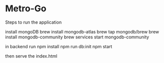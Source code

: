 # Metro-Go

Steps to run the application 

install mongoDB
brew install mongodb-atlas 
brew tap mongodb/brew
brew install mongodb-community
brew services start mongodb-community

in backend run
npm install
npm run db:init
npm start

then serve the index.html